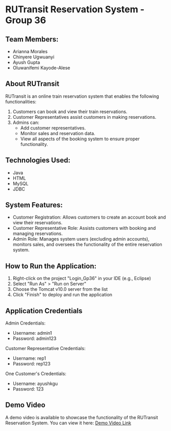 RUTransit Reservation System - Group 36
====================================

Team Members:
-------------
- Arianna Morales
- Chinyere Ugwuanyi
- Ayush Gupta
- Oluwanifemi Kayode-Alese


About RUTransit
---------------
RUTransit is an online train reservation system that enables the following functionalities:

1. Customers can book and view their train reservations.
2. Customer Representatives assist customers in making reservations.
3. Admins can:
   - Add customer representatives.
   - Monitor sales and reservation data.
   - View all aspects of the booking system to ensure proper functionality.


Technologies Used:
------------------
- Java
- HTML
- MySQL
- JDBC


System Features:
----------------
- Customer Registration: Allows customers to create an account book and view their reservations.
- Customer Representative Role: Assists customers with booking and managing reservations.
- Admin Role: Manages system users (excluding admin accounts), monitors sales, and oversees the functionality of the entire reservation system.


How to Run the Application:
---------------------------
1) Right-click on the project "Login_Gp36" in your IDE (e.g., Eclipse)
2) Select "Run As" > "Run on Server"
3) Choose the Tomcat v10.0 server from the list
4) Click "Finish" to deploy and run the application

Application Credentials
------------------------
Admin Credentials:
- Username: admin1
- Password: admin123

Customer Representative Credentials:
- Username: rep1
- Password: rep123

One Customer's Credentials:
- Username: ayushkgu
- Password: 123

Demo Video
-----------
A demo video is available to showcase the functionality of the RUTransit Reservation System. You can view it here: [Demo Video Link](https://youtu.be/mOLvu15jHls) 

